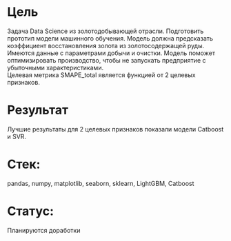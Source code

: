 # Цель
Задача Data Science из золотодобывающей отрасли. 
Подготовить прототип модели машинного обучения. 
Модель должна предсказать коэффициент восстановления золота из золотосодержащей руды. Имеются данные с параметрами добычи и очистки. 
Модель поможет оптимизировать производство, чтобы не запускать предприятие с убыточными характеристиками.  
Целевая метрика SMAPE_total является функцией от 2 целевых признаков.

# Результат
Лучшие результаты для 2 целевых признаков показали модели Catboost и SVR.

# Стек:
pandas, numpy, matplotlib, seaborn, sklearn, LightGBM, Catboost

# Статус:
Планируются доработки 
